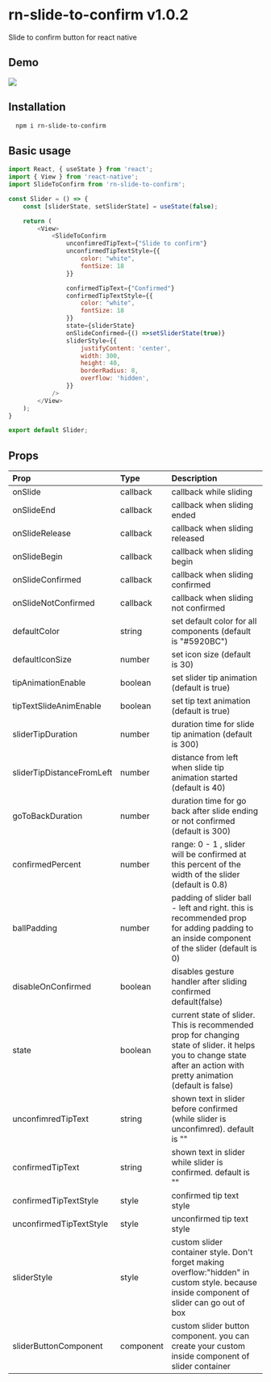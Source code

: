 
# rn-slide-to-confirm v1.0.2

Slide to confirm button for react native


## Demo

![](https://media1.giphy.com/media/1GXXpURXaKF7Wq1oXZ/giphy.gif?cid=790b7611e8e1803281b0c20c2e428fec44a0db88eb3e75e7&rid=giphy.gif&ct=g
)


## Installation

```bash
  npm i rn-slide-to-confirm
```
    
## Basic usage

```javascript
import React, { useState } from 'react';
import { View } from 'react-native';
import SlideToConfirm from 'rn-slide-to-confirm';

const Slider = () => {
    const [sliderState, setSliderState] = useState(false);

    return (
        <View>
            <SlideToConfirm
                unconfimredTipText={"Slide to confirm"}
                unconfirmedTipTextStyle={{
                    color: "white",
                    fontSize: 18
                }}

                confirmedTipText={"Confirmed"}
                confirmedTipTextStyle={{
                    color: "white",
                    fontSize: 18
                }}
                state={sliderState}
                onSlideConfirmed={() =>setSliderState(true)}
                sliderStyle={{
                    justifyContent: 'center',
                    width: 300,
                    height: 40,
                    borderRadius: 8,
                    overflow: 'hidden',
                }}
            />
        </View>
    );
}

export default Slider;
```


## Props


| Prop | Type     | Description                |
| :-------- | :------- | :------------------------- |
| onSlide |callback | callback while sliding |
| onSlideEnd |callback | callback when sliding ended |
| onSlideRelease |callback | callback when sliding released |
| onSlideBegin |callback | callback when sliding begin   |
| onSlideConfirmed |callback | callback when sliding confirmed |
| onSlideNotConfirmed |callback | callback when sliding not confirmed |
| defaultColor | string | set default color for all components (default is "#5920BC") |
| defaultIconSize | number | set icon size (default is 30) |
| tipAnimationEnable |boolean | set slider tip animation (default is true) |
| tipTextSlideAnimEnable |boolean | set tip text animation (default is true) |
| sliderTipDuration |number | duration time for slide tip animation (default is 300)  |
| sliderTipDistanceFromLeft |number | distance from left when slide tip animation started (default is 40) |
| goToBackDuration | number | duration time for go back after slide ending or not confirmed (default is 300) |
| confirmedPercent | number | range: 0 - 1 , slider will be confirmed at this percent of the width of the slider (default is 0.8) |
| ballPadding |number | padding of slider ball - left and right. this is recommended prop for adding padding to an inside component of the slider (default is 0) |
| disableOnConfirmed |boolean | disables gesture handler after sliding confirmed  default(false)|
| state |boolean | current state of slider. This is recommended prop for changing state of slider. it helps you to change state after an action with pretty animation (default is false)|
| unconfimredTipText |string | shown text in slider before confirmed (while slider is unconfimred). default is "" |
| confirmedTipText |string | shown text in slider while slider is confirmed. default is ""|
| confirmedTipTextStyle |style |confirmed tip text style |
| unconfirmedTipTextStyle |style | unconfirmed tip text style |
| sliderStyle |style | custom slider container style. Don't forget making overflow:"hidden" in custom style. because inside component of slider can go out of box |
| sliderButtonComponent |component | custom slider button component. you can create your custom inside component of slider container |
